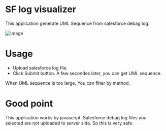 # SF log visualizer
This application generate UML Sequence from salesforce debag log.

![image](https://user-images.githubusercontent.com/23579038/124467555-f51b2680-ddd2-11eb-9c18-b3c18408cc7a.png)

# Usage
- Upload salesforce log file.
- Click Submit button. A few secondes later, you can get UML sequence.

When UML sequence is too large, You can filter by method.

# Good point
This application works by javascript.
Salesforce debag log files you selected are not uploaded to server side.
So this is very safe.
